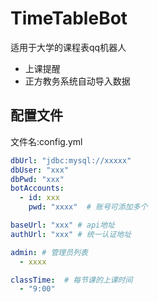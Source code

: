 # TimeTableBot

适用于大学的课程表qq机器人

* 上课提醒
* 正方教务系统自动导入数据


## 配置文件

文件名:config.yml

```yml
dbUrl: "jdbc:mysql://xxxxx"
dbUser: "xxx"
dbPwd: "xxx"
botAccounts:
  - id: xxx
    pwd: "xxxx"  # 账号可添加多个

baseUrl: "xxx" # api地址
authUrl: "xxx" # 统一认证地址

admin: # 管理员列表
  - xxxx

classTime:  # 每节课的上课时间
  - "9:00"
```

